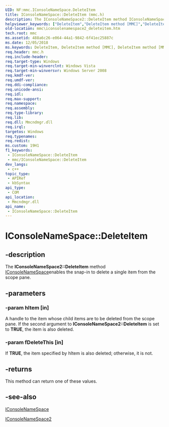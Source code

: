 ```yaml
---
UID: NF:mmc.IConsoleNameSpace.DeleteItem
title: IConsoleNameSpace::DeleteItem (mmc.h)
description: The IConsoleNameSpace2::DeleteItem method IConsoleNameSpaceenables the snap-in to delete a single item from the scope pane.
helpviewer_keywords: ["DeleteItem","DeleteItem method [MMC]","DeleteItem method [MMC]","IConsoleNameSpace interface","DeleteItem method [MMC]","IConsoleNameSpace2 interface","IConsoleNameSpace interface [MMC]","DeleteItem method","IConsoleNameSpace.DeleteItem","IConsoleNameSpace2 interface [MMC]","DeleteItem method","IConsoleNameSpace2::DeleteItem","IConsoleNameSpace::DeleteItem","_slate_iconsolenamespace2_deleteitem","mmc.iconsolenamespace2_deleteitem","mmc/IConsoleNameSpace2::DeleteItem","mmc/IConsoleNameSpace::DeleteItem"]
old-location: mmc\iconsolenamespace2_deleteitem.htm
tech.root: mmc
ms.assetid: 488a6c26-e064-44a1-9842-6f41ec25887c
ms.date: 12/05/2018
ms.keywords: DeleteItem, DeleteItem method [MMC], DeleteItem method [MMC],IConsoleNameSpace interface, DeleteItem method [MMC],IConsoleNameSpace2 interface, IConsoleNameSpace interface [MMC],DeleteItem method, IConsoleNameSpace.DeleteItem, IConsoleNameSpace2 interface [MMC],DeleteItem method, IConsoleNameSpace2::DeleteItem, IConsoleNameSpace::DeleteItem, _slate_iconsolenamespace2_deleteitem, mmc.iconsolenamespace2_deleteitem, mmc/IConsoleNameSpace2::DeleteItem, mmc/IConsoleNameSpace::DeleteItem
req.header: mmc.h
req.include-header: 
req.target-type: Windows
req.target-min-winverclnt: Windows Vista
req.target-min-winversvr: Windows Server 2008
req.kmdf-ver: 
req.umdf-ver: 
req.ddi-compliance: 
req.unicode-ansi: 
req.idl: 
req.max-support: 
req.namespace: 
req.assembly: 
req.type-library: 
req.lib: 
req.dll: Mmcndmgr.dll
req.irql: 
targetos: Windows
req.typenames: 
req.redist: 
ms.custom: 19H1
f1_keywords:
 - IConsoleNameSpace::DeleteItem
 - mmc/IConsoleNameSpace::DeleteItem
dev_langs:
 - c++
topic_type:
 - APIRef
 - kbSyntax
api_type:
 - COM
api_location:
 - Mmcndmgr.dll
api_name:
 - IConsoleNameSpace::DeleteItem
---
```


# IConsoleNameSpace::DeleteItem


## -description

The <b>IConsoleNameSpace2::DeleteItem</b> method <a href="/windows/desktop/api/mmc/nn-mmc-iconsolenamespace">IConsoleNameSpace</a>enables the snap-in to delete a single item from the scope pane.

## -parameters

### -param hItem [in]

A handle to the item whose child items are to be deleted from the scope pane. If the second argument to <b>IConsoleNameSpace2::DeleteItem</b> is set to <b>TRUE</b>, the item is also deleted.

### -param fDeleteThis [in]

If <b>TRUE</b>, the item specified by hItem is also deleted; otherwise, it is not.

## -returns

This method can return one of these values.

## -see-also

<a href="/windows/desktop/api/mmc/nn-mmc-iconsolenamespace">IConsoleNameSpace</a>



<a href="/windows/desktop/api/mmc/nn-mmc-iconsolenamespace2">IConsoleNameSpace2</a>

